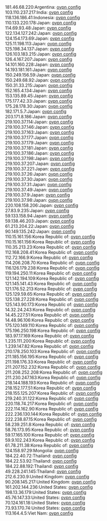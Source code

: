 181.46.68.220:Argentina: [ovpn config](vpn/181_46_68_220.ovpn)  
103.110.237.217:India: [ovpn config](vpn/103_110_237_217.ovpn)  
118.136.186.41:Indonesia: [ovpn config](vpn/118_136_186_41.ovpn)  
110.133.220.178:Japan: [ovpn config](vpn/110_133_220_178.ovpn)  
114.69.93.48:Japan: [ovpn config](vpn/114_69_93_48.ovpn)  
122.134.127.242:Japan: [ovpn config](vpn/122_134_127_242.ovpn)  
124.154.173.69:Japan: [ovpn config](vpn/124_154_173_69.ovpn)  
125.11.198.113:Japan: [ovpn config](vpn/125_11_198_113.ovpn)  
125.198.34.137:Japan: [ovpn config](vpn/125_198_34_137.ovpn)  
126.103.183.215:Japan: [ovpn config](vpn/126_103_183_215.ovpn)  
126.4.167.207:Japan: [ovpn config](vpn/126_4_167_207.ovpn)  
14.101.160.228:Japan: [ovpn config](vpn/14_101_160_228.ovpn)  
14.193.181.161:Japan: [ovpn config](vpn/14_193_181_161.ovpn)  
150.249.156.59:Japan: [ovpn config](vpn/150_249_156_59.ovpn)  
150.249.68.92:Japan: [ovpn config](vpn/150_249_68_92.ovpn)  
150.31.33.215:Japan: [ovpn config](vpn/150_31_33_215.ovpn)  
152.165.4.134:Japan: [ovpn config](vpn/152_165_4_134.ovpn)  
153.135.89.45:Japan: [ovpn config](vpn/153_135_89_45.ovpn)  
175.177.42.33:Japan: [ovpn config](vpn/175_177_42_33.ovpn)  
175.28.178.30:Japan: [ovpn config](vpn/175_28_178_30.ovpn)  
182.171.5.7:Japan: [ovpn config](vpn/182_171_5_7.ovpn)  
203.171.8.186:Japan: [ovpn config](vpn/203_171_8_186.ovpn)  
219.100.37.114:Japan: [ovpn config](vpn/219_100_37_114.ovpn)  
219.100.37.146:Japan: [ovpn config](vpn/219_100_37_146.ovpn)  
219.100.37.163:Japan: [ovpn config](vpn/219_100_37_163.ovpn)  
219.100.37.177:Japan: [ovpn config](vpn/219_100_37_177.ovpn)  
219.100.37.179:Japan: [ovpn config](vpn/219_100_37_179.ovpn)  
219.100.37.181:Japan: [ovpn config](vpn/219_100_37_181.ovpn)  
219.100.37.186:Japan: [ovpn config](vpn/219_100_37_186.ovpn)  
219.100.37.198:Japan: [ovpn config](vpn/219_100_37_198.ovpn)  
219.100.37.207:Japan: [ovpn config](vpn/219_100_37_207.ovpn)  
219.100.37.221:Japan: [ovpn config](vpn/219_100_37_221.ovpn)  
219.100.37.26:Japan: [ovpn config](vpn/219_100_37_26.ovpn)  
219.100.37.30:Japan: [ovpn config](vpn/219_100_37_30.ovpn)  
219.100.37.31:Japan: [ovpn config](vpn/219_100_37_31.ovpn)  
219.100.37.49:Japan: [ovpn config](vpn/219_100_37_49.ovpn)  
219.100.37.9:Japan: [ovpn config](vpn/219_100_37_9.ovpn)  
219.100.37.98:Japan: [ovpn config](vpn/219_100_37_98.ovpn)  
220.108.158.206:Japan: [ovpn config](vpn/220_108_158_206.ovpn)  
27.83.9.235:Japan: [ovpn config](vpn/27_83_9_235.ovpn)  
59.133.158.94:Japan: [ovpn config](vpn/59_133_158_94.ovpn)  
59.138.46.203:Japan: [ovpn config](vpn/59_138_46_203.ovpn)  
61.213.204.22:Japan: [ovpn config](vpn/61_213_204_22.ovpn)  
90.149.135.242:Japan: [ovpn config](vpn/90_149_135_242.ovpn)  
110.15.161.156:Korea Republic of: [ovpn config](vpn/110_15_161_156.ovpn)  
110.15.161.156:Korea Republic of: [ovpn config](vpn/110_15_161_156.ovpn)  
110.35.213.23:Korea Republic of: [ovpn config](vpn/110_35_213_23.ovpn)  
112.168.208.41:Korea Republic of: [ovpn config](vpn/112_168_208_41.ovpn)  
112.72.166.9:Korea Republic of: [ovpn config](vpn/112_72_166_9.ovpn)  
114.206.208.70:Korea Republic of: [ovpn config](vpn/114_206_208_70.ovpn)  
116.126.179.238:Korea Republic of: [ovpn config](vpn/116_126_179_238.ovpn)  
119.194.250.11:Korea Republic of: [ovpn config](vpn/119_194_250_11.ovpn)  
121.142.194.109:Korea Republic of: [ovpn config](vpn/121_142_194_109.ovpn)  
121.145.141.43:Korea Republic of: [ovpn config](vpn/121_145_141_43.ovpn)  
121.176.52.213:Korea Republic of: [ovpn config](vpn/121_176_52_213.ovpn)  
125.129.59.65:Korea Republic of: [ovpn config](vpn/125_129_59_65.ovpn)  
125.138.27.228:Korea Republic of: [ovpn config](vpn/125_138_27_228.ovpn)  
125.143.90.173:Korea Republic of: [ovpn config](vpn/125_143_90_173.ovpn)  
14.32.24.243:Korea Republic of: [ovpn config](vpn/14_32_24_243.ovpn)  
14.45.227.51:Korea Republic of: [ovpn config](vpn/14_45_227_51.ovpn)  
14.48.96.106:Korea Republic of: [ovpn config](vpn/14_48_96_106.ovpn)  
175.120.149.110:Korea Republic of: [ovpn config](vpn/175_120_149_110.ovpn)  
175.196.250.198:Korea Republic of: [ovpn config](vpn/175_196_250_198.ovpn)  
183.97.17.169:Korea Republic of: [ovpn config](vpn/183_97_17_169.ovpn)  
1.235.111.200:Korea Republic of: [ovpn config](vpn/1_235_111_200.ovpn)  
1.239.147.82:Korea Republic of: [ovpn config](vpn/1_239_147_82.ovpn)  
210.178.250.103:Korea Republic of: [ovpn config](vpn/210_178_250_103.ovpn)  
211.185.156.195:Korea Republic of: [ovpn config](vpn/211_185_156_195.ovpn)  
211.198.176.33:Korea Republic of: [ovpn config](vpn/211_198_176_33.ovpn)  
211.207.152.232:Korea Republic of: [ovpn config](vpn/211_207_152_232.ovpn)  
211.208.252.208:Korea Republic of: [ovpn config](vpn/211_208_252_208.ovpn)  
211.230.247.163:Korea Republic of: [ovpn config](vpn/211_230_247_163.ovpn)  
218.144.188.193:Korea Republic of: [ovpn config](vpn/218_144_188_193.ovpn)  
218.152.177.51:Korea Republic of: [ovpn config](vpn/218_152_177_51.ovpn)  
218.155.125.207:Korea Republic of: [ovpn config](vpn/218_155_125_207.ovpn)  
219.240.31.122:Korea Republic of: [ovpn config](vpn/219_240_31_122.ovpn)  
220.118.74.217:Korea Republic of: [ovpn config](vpn/220_118_74_217.ovpn)  
222.114.162.90:Korea Republic of: [ovpn config](vpn/222_114_162_90.ovpn)  
222.236.130.144:Korea Republic of: [ovpn config](vpn/222_236_130_144.ovpn)  
222.238.87.15:Korea Republic of: [ovpn config](vpn/222_238_87_15.ovpn)  
58.239.251.8:Korea Republic of: [ovpn config](vpn/58_239_251_8.ovpn)  
58.76.173.95:Korea Republic of: [ovpn config](vpn/58_76_173_95.ovpn)  
59.17.165.100:Korea Republic of: [ovpn config](vpn/59_17_165_100.ovpn)  
59.9.102.243:Korea Republic of: [ovpn config](vpn/59_9_102_243.ovpn)  
61.78.211.38:Korea Republic of: [ovpn config](vpn/61_78_211_38.ovpn)  
124.158.97.29:Mongolia: [ovpn config](vpn/124_158_97_29.ovpn)  
184.22.40.72:Thailand: [ovpn config](vpn/184_22_40_72.ovpn)  
184.22.53.92:Thailand: [ovpn config](vpn/184_22_53_92.ovpn)  
184.22.88.192:Thailand: [ovpn config](vpn/184_22_88_192.ovpn)  
49.228.241.145:Thailand: [ovpn config](vpn/49_228_241_145.ovpn)  
212.6.230.9:United Kingdom: [ovpn config](vpn/212_6_230_9.ovpn)  
90.208.145.217:United Kingdom: [ovpn config](vpn/90_208_145_217.ovpn)  
161.202.144.236:United States: [ovpn config](vpn/161_202_144_236.ovpn)  
198.13.36.179:United States: [ovpn config](vpn/198_13_36_179.ovpn)  
45.76.147.33:United States: [ovpn config](vpn/45_76_147_33.ovpn)  
70.124.161.18:United States: [ovpn config](vpn/70_124_161_18.ovpn)  
73.93.170.74:United States: [ovpn config](vpn/73_93_170_74.ovpn)  
113.164.4.5:Viet Nam: [ovpn config](vpn/113_164_4_5.ovpn)  
